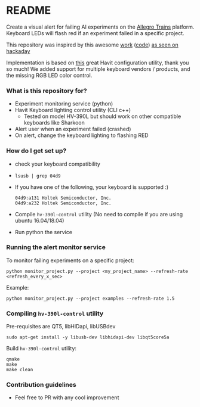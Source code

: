 # README #

Create a visual alert for failing AI experiments on the [Allegro Trains](https://github.com/allegroai/trains) 
platform. Keyboard LEDs will flash red if an experiment failed in a specific project.

This repository was inspired by this awesome [work](https://blog.cynthia.re/post/keyboard-alerts) ([code](https://github.com/bitcynth/kb-alerter)) 
[as seen on hackaday](https://hackaday.com/2020/04/14/reverse-engineering-an-rgb-keyboard-under-linux/)

Implementation is based on [this](https://github.com/pbludov/hv-kb390l-config) great Havit configuration utility, thank you so much!
We added support for multiple keyboard vendors / products, and the missing RGB LED color control.  

### What is this repository for? ###

* Experiment monitoring service (python)
* Havit Keyboard lighting control utility (CLI c++)
  - Tested on model HV-390L but should work on other compatible keyboards like Sharkoon  
* Alert user when an experiment failed (crashed)
* On alert, change the keyboard lighting to flashing RED

### How do I get set up? ###

* check your keyboard compatibility
*   `lsusb | grep 04d9`
*   If you have one of the following, your keyboard is supported :)
  
    ```
    04d9:a131 Holtek Semiconductor, Inc.  
    04d9:a232 Holtek Semiconductor, Inc.
    ```
  
* Compile `hv-390l-control` utility (No need to compile if you are using ubuntu 16.04/18.04)
* Run python the service

### Running the alert monitor service ###

To monitor failing experiments on a specific project:

`python monitor_project.py --project <my_project_name> --refresh-rate <refresh_every_x_sec>`

Example:

`python monitor_project.py --project examples --refresh-rate 1.5`


### Compiling `hv-390l-control` utility  ###

Pre-requisites are QT5, libHIDapi, libUSBdev

`sudo apt-get install -y libusb-dev libhidapi-dev libqt5core5a`

Build `hv-390l-control` utility:

```
qmake
make
make clean
```

### Contribution guidelines ###

* Feel free to PR with any cool improvement

